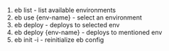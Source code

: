 1. eb list - list available environments
2. eb use {env-name} - select an environment
3. eb deploy  - deploys to selected env
4. eb deploy {env-name} - deploys to mentioned env
5. eb init -i     -    reinitialize eb config
